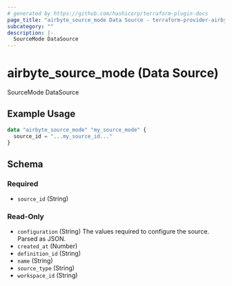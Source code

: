 ```yaml
---
# generated by https://github.com/hashicorp/terraform-plugin-docs
page_title: "airbyte_source_mode Data Source - terraform-provider-airbyte"
subcategory: ""
description: |-
  SourceMode DataSource
---
```


# airbyte_source_mode (Data Source)

SourceMode DataSource

## Example Usage

```terraform
data "airbyte_source_mode" "my_source_mode" {
  source_id = "...my_source_id..."
}
```

<!-- schema generated by tfplugindocs -->
## Schema

### Required

- `source_id` (String)

### Read-Only

- `configuration` (String) The values required to configure the source. Parsed as JSON.
- `created_at` (Number)
- `definition_id` (String)
- `name` (String)
- `source_type` (String)
- `workspace_id` (String)
